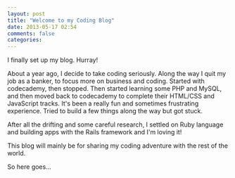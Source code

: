 ```yaml
---
layout: post
title: "Welcome to my Coding Blog"
date: 2013-05-17 02:54
comments: false
categories: 
---
```


<!-- more -->

I finally set up my blog. Hurray! 

About a year ago, I decide to take coding seriously. Along the way I quit my job as a banker, to focus more on business and coding. Started with codecademy, then stopped. Then started learning some PHP and MySQL, and then moved back to codecademy to complete their HTML/CSS and JavaScript tracks. It's been a really fun and sometimes frustrating experience. Tried to build a few things along the way but got stuck.

After all the drifting and some careful research, I settled on Ruby language and building apps with the Rails framework and I'm loving it!

This blog will mainly be for sharing my coding adventure with the rest of the world. 

So here goes...